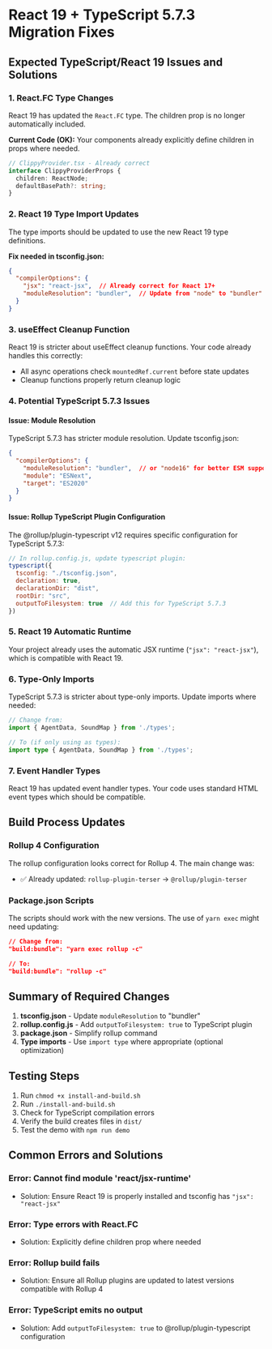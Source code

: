 # React 19 + TypeScript 5.7.3 Migration Fixes

## Expected TypeScript/React 19 Issues and Solutions

### 1. React.FC Type Changes
React 19 has updated the `React.FC` type. The children prop is no longer automatically included.

**Current Code (OK):** Your components already explicitly define children in props where needed.
```typescript
// ClippyProvider.tsx - Already correct
interface ClippyProviderProps {
  children: ReactNode;
  defaultBasePath?: string;
}
```

### 2. React 19 Type Import Updates
The type imports should be updated to use the new React 19 type definitions.

**Fix needed in tsconfig.json:**
```json
{
  "compilerOptions": {
    "jsx": "react-jsx",  // Already correct for React 17+
    "moduleResolution": "bundler",  // Update from "node" to "bundler" for better React 19 support
  }
}
```

### 3. useEffect Cleanup Function
React 19 is stricter about useEffect cleanup functions. Your code already handles this correctly:
- All async operations check `mountedRef.current` before state updates
- Cleanup functions properly return cleanup logic

### 4. Potential TypeScript 5.7.3 Issues

#### Issue: Module Resolution
TypeScript 5.7.3 has stricter module resolution. Update tsconfig.json:

```json
{
  "compilerOptions": {
    "moduleResolution": "bundler",  // or "node16" for better ESM support
    "module": "ESNext",
    "target": "ES2020"
  }
}
```

#### Issue: Rollup TypeScript Plugin Configuration
The @rollup/plugin-typescript v12 requires specific configuration for TypeScript 5.7.3:

```javascript
// In rollup.config.js, update typescript plugin:
typescript({
  tsconfig: "./tsconfig.json",
  declaration: true,
  declarationDir: "dist",
  rootDir: "src",
  outputToFilesystem: true  // Add this for TypeScript 5.7.3
})
```

### 5. React 19 Automatic Runtime
Your project already uses the automatic JSX runtime (`"jsx": "react-jsx"`), which is compatible with React 19.

### 6. Type-Only Imports
TypeScript 5.7.3 is stricter about type-only imports. Update imports where needed:

```typescript
// Change from:
import { AgentData, SoundMap } from './types';

// To (if only using as types):
import type { AgentData, SoundMap } from './types';
```

### 7. Event Handler Types
React 19 has updated event handler types. Your code uses standard HTML event types which should be compatible.

## Build Process Updates

### Rollup 4 Configuration
The rollup configuration looks correct for Rollup 4. The main change was:
- ✅ Already updated: `rollup-plugin-terser` → `@rollup/plugin-terser`

### Package.json Scripts
The scripts should work with the new versions. The use of `yarn exec` might need updating:

```json
// Change from:
"build:bundle": "yarn exec rollup -c"

// To:
"build:bundle": "rollup -c"
```

## Summary of Required Changes

1. **tsconfig.json** - Update `moduleResolution` to "bundler"
2. **rollup.config.js** - Add `outputToFilesystem: true` to TypeScript plugin
3. **package.json** - Simplify rollup command
4. **Type imports** - Use `import type` where appropriate (optional optimization)

## Testing Steps

1. Run `chmod +x install-and-build.sh`
2. Run `./install-and-build.sh`
3. Check for TypeScript compilation errors
4. Verify the build creates files in `dist/`
5. Test the demo with `npm run demo`

## Common Errors and Solutions

### Error: Cannot find module 'react/jsx-runtime'
- Solution: Ensure React 19 is properly installed and tsconfig has `"jsx": "react-jsx"`

### Error: Type errors with React.FC
- Solution: Explicitly define children prop where needed

### Error: Rollup build fails
- Solution: Ensure all Rollup plugins are updated to latest versions compatible with Rollup 4

### Error: TypeScript emits no output
- Solution: Add `outputToFilesystem: true` to @rollup/plugin-typescript configuration